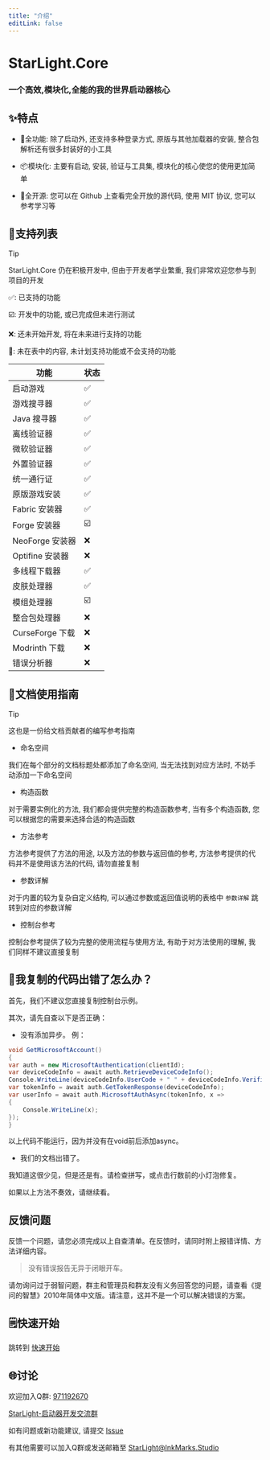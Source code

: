 ```yaml
---
title: "介绍"
editLink: false
---
```


# StarLight.Core

### 一个高效,模块化,全能的我的世界启动器核心

## ✨特点
- 🚀全功能:
  除了启动外, 还支持多种登录方式, 原版与其他加载器的安装, 整合包解析还有很多封装好的小工具

- 📦模块化:
  主要有启动, 安装, 验证与工具集, 模块化的核心使您的使用更加简单

- 📖全开源:
  您可以在 Github 上查看完全开放的源代码, 使用 MIT 协议, 您可以参考学习等

## 📜支持列表

> [!TIP]
> StarLight.Core 仍在积极开发中, 但由于开发者学业繁重, 我们非常欢迎您参与到项目的开发

✅: 已支持的功能

☑️: 开发中的功能, 或已完成但未进行测试

❌: 还未开始开发, 将在未来进行支持的功能

🧱: 未在表中的内容, 未计划支持功能或不会支持的功能

| 功能            | 状态 |
|---------------|----|
| 启动游戏          | ✅  |
| 游戏搜寻器         | ✅  |
| Java 搜寻器      | ✅  |
| 离线验证器         | ✅  |
| 微软验证器         | ✅  |
| 外置验证器         | ✅  |
| 统一通行证         | ✅  |
| 原版游戏安装        | ✅  |
| Fabric 安装器    | ✅  |
| Forge 安装器     | ☑️ |
| NeoForge 安装器  | ❌  |
| Optifine 安装器  | ❌  |
| 多线程下载器        | ✅  |
| 皮肤处理器         | ✅  |
| 模组处理器         | ☑️ |
| 整合包处理器        | ❌  |
| CurseForge 下载 | ❌  |
| Modrinth 下载   | ❌  |
| 错误分析器         | ❌  |

## 📘文档使用指南

> [!TIP]
> 这也是一份给文档贡献者的编写参考指南

- 命名空间

我们在每个部分的文档标题处都添加了命名空间, 当无法找到对应方法时, 不妨手动添加一下命名空间

- 构造函数

对于需要实例化的方法, 我们都会提供完整的构造函数参考, 当有多个构造函数, 您可以根据您的需要来选择合适的构造函数

- 方法参考

方法参考提供了方法的用途, 以及方法的参数与返回值的参考, 方法参考提供的代码并不是使用该方法的代码, 请勿直接复制

- 参数详解

对于内置的较为复杂自定义结构, 可以通过参数或返回值说明的表格中 `参数详解` 跳转到对应的参数详解

- 控制台参考

控制台参考提供了较为完整的使用流程与使用方法, 有助于对方法使用的理解, 我们同样不建议直接复制

## 🧱我复制的代码出错了怎么办？

首先，我们不建议您直接复制控制台示例。

其次，请先自查以下是否正确：

- 没有添加异步。
例：
```csharp
void GetMicrosoftAccount()
{
var auth = new MicrosoftAuthentication(clientId);
var deviceCodeInfo = await auth.RetrieveDeviceCodeInfo();
Console.WriteLine(deviceCodeInfo.UserCode + " " + deviceCodeInfo.VerificationUri);
var tokenInfo = await auth.GetTokenResponse(deviceCodeInfo);
var userInfo = await auth.MicrosoftAuthAsync(tokenInfo, x =>
{
    Console.WriteLine(x);
});
}
```

以上代码不能运行，因为并没有在void前后添加async。

- 我们的文档出错了。

我知道这很少见，但是还是有。请检查拼写，或点击行数前的小灯泡修复。

如果以上方法不奏效，请继续看。

## 反馈问题

反馈一个问题，请您必须完成以上自查清单。在反馈时，请同时附上报错详情、方法详细内容。

> 没有错误报告无异于闭眼开车。

请勿询问过于弱智问题，群主和管理员和群友没有义务回答您的问题，请查看《提问的智慧》2010年简体中文版。请注意，这并不是一个可以解决错误的方案。

## 🗒️快速开始
跳转到 [快速开始](/About/QuickStart)


## 🌐讨论
欢迎加入Q群: [971192670](https://qm.qq.com/q/FcmJDYRoDQ)

[StarLight-启动器开发交流群](https://qm.qq.com/q/FcmJDYRoDQ)

如有问题或新功能建议, 请提交 [Issue](https://github.com/Ink-Marks-Studio/StarLight.Core/issues)

有其他需要可以加入Q群或发送邮箱至
[StarLight@InkMarks.Studio](mailto:starlight@inkmarks.studio)
